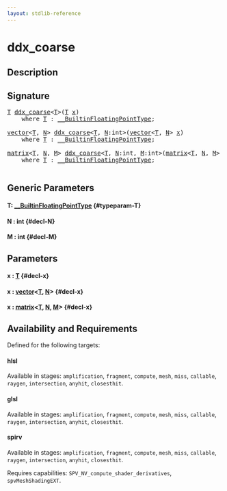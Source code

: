 ```yaml
---
layout: stdlib-reference
---
```


# ddx\_coarse

## Description





## Signature 

<pre>
<a href="/stdlib-reference/global-decls/ddx_coarse#typeparam-T" class="code_type">T</a> <a href="/stdlib-reference/global-decls/ddx_coarse">ddx_coarse</a>&lt;<a href="/stdlib-reference/global-decls/ddx_coarse#typeparam-T" class="code_type">T</a>&gt;(<a href="/stdlib-reference/global-decls/ddx_coarse#typeparam-T" class="code_type">T</a> <a href="/stdlib-reference/global-decls/ddx_coarse#decl-x" class="code_param">x</a>)
    <span class='code_keyword'>where</span> <a href="/stdlib-reference/global-decls/ddx_coarse#typeparam-T" class="code_type">T</a> : <a href="/stdlib-reference/interfaces/0_builtinfloatingpointtype-029hm/index" class="code_type">__BuiltinFloatingPointType</a>;

<a href="/stdlib-reference/types/vector/index" class="code_type">vector</a>&lt;<a href="/stdlib-reference/global-decls/ddx_coarse#typeparam-T" class="code_type">T</a>, <a href="/stdlib-reference/global-decls/ddx_coarse#decl-N" class="code_var">N</a>&gt; <a href="/stdlib-reference/global-decls/ddx_coarse">ddx_coarse</a>&lt;<a href="/stdlib-reference/global-decls/ddx_coarse#typeparam-T" class="code_type">T</a>, <a href="/stdlib-reference/global-decls/ddx_coarse#decl-N" class="code_var">N</a>:<span class="code_keyword">int</span>&gt;(<a href="/stdlib-reference/types/vector/index" class="code_type">vector</a>&lt;<a href="/stdlib-reference/global-decls/ddx_coarse#typeparam-T" class="code_type">T</a>, <a href="/stdlib-reference/global-decls/ddx_coarse#decl-N" class="code_var">N</a>&gt; <a href="/stdlib-reference/global-decls/ddx_coarse#decl-x" class="code_param">x</a>)
    <span class='code_keyword'>where</span> <a href="/stdlib-reference/global-decls/ddx_coarse#typeparam-T" class="code_type">T</a> : <a href="/stdlib-reference/interfaces/0_builtinfloatingpointtype-029hm/index" class="code_type">__BuiltinFloatingPointType</a>;

<a href="/stdlib-reference/types/matrix/index" class="code_type">matrix</a>&lt;<a href="/stdlib-reference/global-decls/ddx_coarse#typeparam-T" class="code_type">T</a>, <a href="/stdlib-reference/global-decls/ddx_coarse#decl-N" class="code_var">N</a>, <a href="/stdlib-reference/global-decls/ddx_coarse#decl-M" class="code_var">M</a>&gt; <a href="/stdlib-reference/global-decls/ddx_coarse">ddx_coarse</a>&lt;<a href="/stdlib-reference/global-decls/ddx_coarse#typeparam-T" class="code_type">T</a>, <a href="/stdlib-reference/global-decls/ddx_coarse#decl-N" class="code_var">N</a>:<span class="code_keyword">int</span>, <a href="/stdlib-reference/global-decls/ddx_coarse#decl-M" class="code_var">M</a>:<span class="code_keyword">int</span>&gt;(<a href="/stdlib-reference/types/matrix/index" class="code_type">matrix</a>&lt;<a href="/stdlib-reference/global-decls/ddx_coarse#typeparam-T" class="code_type">T</a>, <a href="/stdlib-reference/global-decls/ddx_coarse#decl-N" class="code_var">N</a>, <a href="/stdlib-reference/global-decls/ddx_coarse#decl-M" class="code_var">M</a>&gt; <a href="/stdlib-reference/global-decls/ddx_coarse#decl-x" class="code_param">x</a>)
    <span class='code_keyword'>where</span> <a href="/stdlib-reference/global-decls/ddx_coarse#typeparam-T" class="code_type">T</a> : <a href="/stdlib-reference/interfaces/0_builtinfloatingpointtype-029hm/index" class="code_type">__BuiltinFloatingPointType</a>;

</pre>

## Generic Parameters

#### T: [\_\_BuiltinFloatingPointType](/stdlib-reference/interfaces/0_builtinfloatingpointtype-029hm/index) {#typeparam-T}
#### N  : int {#decl-N}
#### M  : int {#decl-M}

## Parameters

#### x  : [T](/stdlib-reference/global-decls/ddx_coarse#typeparam-T) {#decl-x}
#### x  : [vector](/stdlib-reference/types/vector/index)\<[T](/stdlib-reference/types/vector/index#typeparam-T), [N](/stdlib-reference/types/vector/index#decl-N)\> {#decl-x}
#### x  : [matrix](/stdlib-reference/types/matrix/index)\<[T](/stdlib-reference/types/matrix/t-0), [N](/stdlib-reference/types/matrix/index#decl-N), [M](/stdlib-reference/types/matrix/index#decl-M)\> {#decl-x}

## Availability and Requirements

Defined for the following targets:

#### hlsl
Available in stages: `amplification`, `fragment`, `compute`, `mesh`, `miss`, `callable`, `raygen`, `intersection`, `anyhit`, `closesthit`.

#### glsl
Available in stages: `amplification`, `fragment`, `compute`, `mesh`, `miss`, `callable`, `raygen`, `intersection`, `anyhit`, `closesthit`.

#### spirv
Available in stages: `amplification`, `fragment`, `compute`, `mesh`, `miss`, `callable`, `raygen`, `intersection`, `anyhit`, `closesthit`.

Requires capabilities: `SPV_NV_compute_shader_derivatives`, `spvMeshShadingEXT`.


